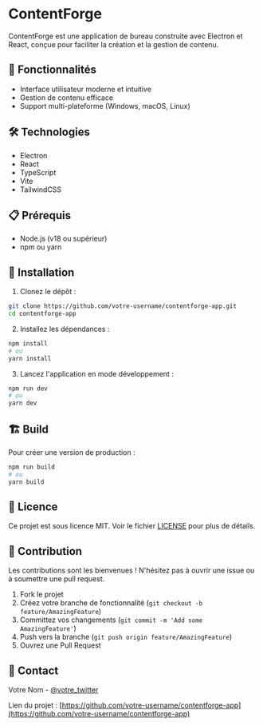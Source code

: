 # ContentForge

ContentForge est une application de bureau construite avec Electron et React, conçue pour faciliter la création et la gestion de contenu.

## 🚀 Fonctionnalités

- Interface utilisateur moderne et intuitive
- Gestion de contenu efficace
- Support multi-plateforme (Windows, macOS, Linux)

## 🛠️ Technologies

- Electron
- React
- TypeScript
- Vite
- TailwindCSS

## 📋 Prérequis

- Node.js (v18 ou supérieur)
- npm ou yarn

## 🚀 Installation

1. Clonez le dépôt :
```bash
git clone https://github.com/votre-username/contentforge-app.git
cd contentforge-app
```

2. Installez les dépendances :
```bash
npm install
# ou
yarn install
```

3. Lancez l'application en mode développement :
```bash
npm run dev
# ou
yarn dev
```

## 🏗️ Build

Pour créer une version de production :

```bash
npm run build
# ou
yarn build
```

## 📝 Licence

Ce projet est sous licence MIT. Voir le fichier [LICENSE](LICENSE) pour plus de détails.

## 🤝 Contribution

Les contributions sont les bienvenues ! N'hésitez pas à ouvrir une issue ou à soumettre une pull request.

1. Fork le projet
2. Créez votre branche de fonctionnalité (`git checkout -b feature/AmazingFeature`)
3. Committez vos changements (`git commit -m 'Add some AmazingFeature'`)
4. Push vers la branche (`git push origin feature/AmazingFeature`)
5. Ouvrez une Pull Request

## 📧 Contact

Votre Nom - [@votre_twitter](https://twitter.com/votre_twitter)

Lien du projet : [https://github.com/votre-username/contentforge-app](https://github.com/votre-username/contentforge-app)
